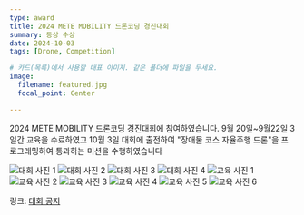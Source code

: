 ```yaml
---
type: award
title: 2024 METE MOBILITY 드론코딩 경진대회
summary: 동상 수상
date: 2024-10-03
tags: [Drone, Competition]

# 카드(목록)에서 사용할 대표 이미지. 같은 폴더에 파일을 두세요.
image:
  filename: featured.jpg
  focal_point: Center

---
```


2024 METE MOBILITY 드론코딩 경진대회에 참여하였습니다.
9월 20일~9월22일 3일간 교육을 수료하였고 10월 3일 대회에 출전하여 
"장애물 코스 자율주행 드론"을 프로그래밍하여 통과하는 미션을 수행하였습니다

![대회 사진 1](dron1.jpg)
![대회 사진 2](dron2.jpeg)
![대회 사진 3](dron3.jpeg)
![대회 사진 4](dron4.jpeg)
![교육 사진 1](dron5.jpeg)
![교육 사진 2](dron6.jpeg)
![교육 사진 3](dron7.jpeg)
![교육 사진 4](dron8.jpeg)
![교육 사진 5](dron9.jpeg)
![교육 사진 6](dron10.jpeg)

링크: [대회 공지](https://eei.chonbuk.ac.kr/bbs/eei/4404/338337/artclView.do)

